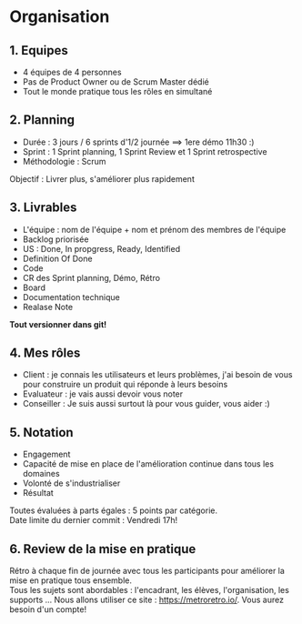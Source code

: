# Organisation

## 1. Equipes
 - 4 équipes de 4 personnes
 - Pas de Product Owner ou de Scrum Master dédié
 - Tout le monde pratique tous les rôles en simultané

## 2. Planning
 - Durée : 3 jours / 6 sprints d'1/2 journée ==> 1ere démo 11h30 :)
 - Sprint : 1 Sprint planning, 1 Sprint Review et 1 Sprint retrospective
 - Méthodologie : Scrum

Objectif : Livrer plus, s'améliorer plus rapidement

## 3. Livrables
 - L'équipe : nom de l'équipe + nom et prénom des membres de l'équipe
 - Backlog priorisée
 - US : Done, In propgress, Ready, Identified
 - Definition Of Done
 - Code
 - CR des Sprint planning, Démo, Rétro
 - Board
 - Documentation technique
 - Realase Note

**Tout versionner dans git!**

## 4. Mes rôles
 - Client : je connais les utilisateurs et leurs problèmes, j'ai besoin de vous pour construire un produit qui réponde à leurs besoins
 - Evaluateur : je vais aussi devoir vous noter
 - Conseiller : Je suis aussi surtout là pour vous guider, vous aider :)

## 5. Notation
 - Engagement
 - Capacité de mise en place de l'amélioration continue dans tous les domaines
 - Volonté de s'industrialiser
 - Résultat

Toutes évaluées à parts égales : 5 points par catégorie.   
Date limite du dernier commit : Vendredi 17h!

## 6. Review de la mise en pratique
Rétro à chaque fin de journée avec tous les participants pour améliorer la mise en pratique tous ensemble.  
Tous les sujets sont abordables : l'encadrant, les élèves, l'organisation, les supports ...
Nous allons utiliser ce site : https://metroretro.io/. Vous aurez besoin d'un compte!
